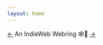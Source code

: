 ```yaml
---
layout: home
---
```

  <a href="https://xn--sr8hvo.ws/%E2%8F%AF%F0%9F%8D%9E%F0%9F%8D%81/previous">←</a>
  An IndieWeb Webring 🕸💍
  <a href="https://xn--sr8hvo.ws/%E2%8F%AF%F0%9F%8D%9E%F0%9F%8D%81/next">→</a>
